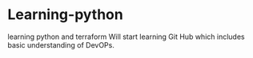 # Learning-python
learning python and terraform
Will start learning Git Hub which includes basic understanding of DevOPs.
